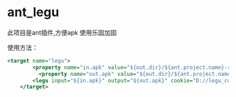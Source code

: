 # ant_legu
此项目是ant插件,方便apk 使用乐固加固

使用方法：

```xml
<target name="legu">
	    <property name="in.apk" value="${out.dir}/${ant.project.name}-release.apk" />
		  <property name="out.apk" value="${out.dir}/${ant.project.name}-release_apkcrypt.apk" />
	    <legu input="${in.apk}" output="${out.apk}" cookie="D://legu_cookie.txt"/>
	</target>
```